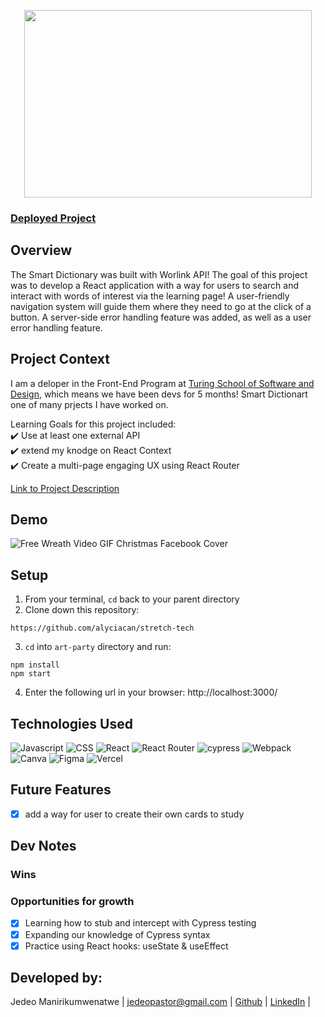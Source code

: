 <p align="center">
  <img width="460" height="300" src="https://user-images.githubusercontent.com/16736352/201551615-cbbd676d-9c86-4257-96d8-1c2745bead4d.png">
</p>

### [Deployed Project](#)

## Overview
The Smart Dictionary was built with Worlink API! The goal of this project was to develop a React application with a way for users to search and interact with words of interest via the learning page! A user-friendly navigation system will guide them where they need to go at the click of a button. A server-side error handling feature was added, as well as a user error handling feature.

## Project Context
I am a deloper in the Front-End Program at [Turing School of Software and Design](https://frontend.turing.edu/), which means we have been devs for 5 months! Smart Dictionart one of many prjects I have worked on.

Learning Goals for this project included:      
✔️ Use at least one external API      
✔️ extend my knodge on React Context             
✔️ Create a multi-page engaging UX using React Router 

[Link to Project Description](https://frontend.turing.edu/projects/module-3/showcase.html)

## Demo
![Free Wreath Video GIF Christmas Facebook Cover](https://user-images.githubusercontent.com/16736352/201551534-72a1ad8f-26ff-4a27-9af4-f27365490de1.gif)

## Setup
1. From your terminal, `cd` back to your parent directory
2. Clone down this repository:
  ```
  https://github.com/alyciacan/stretch-tech
  ```
3. `cd` into `art-party` directory and run:
  ```
  npm install
  npm start
  ```
4. Enter the following url in your browser: http://localhost:3000/

## Technologies Used
![Javascript](https://img.shields.io/badge/JavaScript-323330?style=for-the-badge&logo=javascript&logoColor=F7DF1E) 
![CSS](https://img.shields.io/badge/CSS3-1572B6?style=for-the-badge&logo=css3&logoColor=white) 
![React](https://img.shields.io/badge/react-%2320232a.svg?style=for-the-badge&logo=react&logoColor=%2361DAFB) 
![React Router](https://img.shields.io/badge/React_Router-CA4245?style=for-the-badge&logo=react-router&logoColor=white) 
![cypress](https://img.shields.io/badge/-cypress-%23E5E5E5?style=for-the-badge&logo=cypress&logoColor=058a5e) 
![Webpack](https://img.shields.io/badge/webpack-%238DD6F9.svg?style=for-the-badge&logo=webpack&logoColor=black) 
![Canva](https://img.shields.io/badge/Canva-%2300C4CC.svg?style=for-the-badge&logo=Canva&logoColor=white) 
![Figma](https://img.shields.io/badge/figma-%23F24E1E.svg?style=for-the-badge&logo=figma&logoColor=white)
![Vercel](https://img.shields.io/badge/vercel-%23000000.svg?style=for-the-badge&logo=vercel&logoColor=white)

## Future Features
- [x] add a way for user to create their own cards to study


## Dev Notes
### Wins

### Opportunities for growth
- [x] Learning how to stub and intercept with Cypress testing
- [x] Expanding our knowledge of Cypress syntax
- [x] Practice using React hooks: useState & useEffect

## Developed by:
Jedeo Manirikumwenatwe |
jedeopastor@gmail.com |
[Github](https://github.com/Jedeo) |
[LinkedIn](linkedin.com/in/jedeo) |
